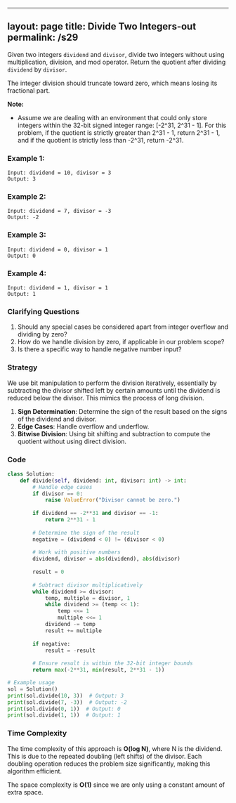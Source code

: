 
---
layout: page
title:  Divide Two Integers-out
permalink: /s29
---

Given two integers `dividend` and `divisor`, divide two integers without using multiplication, division, and mod operator. Return the quotient after dividing `dividend` by `divisor`.

The integer division should truncate toward zero, which means losing its fractional part. 

**Note:**
- Assume we are dealing with an environment that could only store integers within the 32-bit signed integer range: [-2^31, 2^31 - 1]. For this problem, if the quotient is strictly greater than 2^31 - 1, return 2^31 - 1, and if the quotient is strictly less than -2^31, return -2^31.

### Example 1:
```
Input: dividend = 10, divisor = 3
Output: 3
```

### Example 2:
```
Input: dividend = 7, divisor = -3
Output: -2
```

### Example 3:
```
Input: dividend = 0, divisor = 1
Output: 0
```

### Example 4:
```
Input: dividend = 1, divisor = 1
Output: 1
```

### Clarifying Questions
1. Should any special cases be considered apart from integer overflow and dividing by zero?
2. How do we handle division by zero, if applicable in our problem scope?
3. Is there a specific way to handle negative number input?

### Strategy

We use bit manipulation to perform the division iteratively, essentially by subtracting the divisor shifted left by certain amounts until the dividend is reduced below the divisor. This mimics the process of long division.

1. **Sign Determination**: Determine the sign of the result based on the signs of the dividend and divisor.
2. **Edge Cases**: Handle overflow and underflow.
3. **Bitwise Division**: Using bit shifting and subtraction to compute the quotient without using direct division.

### Code

```python
class Solution:
    def divide(self, dividend: int, divisor: int) -> int:
        # Handle edge cases
        if divisor == 0:
            raise ValueError("Divisor cannot be zero.")
        
        if dividend == -2**31 and divisor == -1:
            return 2**31 - 1
        
        # Determine the sign of the result
        negative = (dividend < 0) != (divisor < 0)
        
        # Work with positive numbers
        dividend, divisor = abs(dividend), abs(divisor)
        
        result = 0
        
        # Subtract divisor multiplicatively
        while dividend >= divisor:
            temp, multiple = divisor, 1
            while dividend >= (temp << 1):
                temp <<= 1
                multiple <<= 1
            dividend -= temp
            result += multiple
        
        if negative:
            result = -result
        
        # Ensure result is within the 32-bit integer bounds
        return max(-2**31, min(result, 2**31 - 1))

# Example usage
sol = Solution()
print(sol.divide(10, 3))  # Output: 3
print(sol.divide(7, -3))  # Output: -2
print(sol.divide(0, 1))  # Output: 0
print(sol.divide(1, 1))  # Output: 1
```

### Time Complexity

The time complexity of this approach is **O(log N)**, where N is the dividend. This is due to the repeated doubling (left shifts) of the divisor. Each doubling operation reduces the problem size significantly, making this algorithm efficient.

The space complexity is **O(1)** since we are only using a constant amount of extra space.